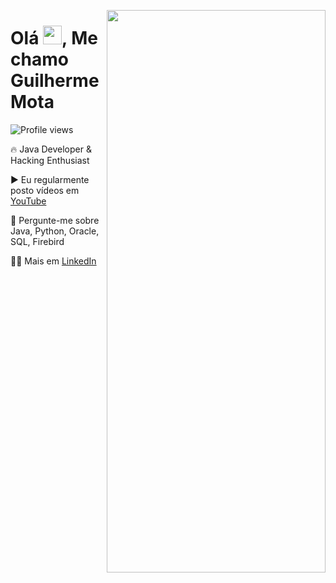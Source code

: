 <img align="right" height="900em" width="350px"
src="https://raw.githubusercontent.com/gist/Gu1Shells/3050cdd46093dc13049687cfa9b0901c/raw/8b07f8202662ec1bf611027483894832ef51b92a/githubcard.svg" />
<h1 align="left">Olá <img src="https://raw.githubusercontent.com/kaueMarques/kaueMarques/master/hi.gif" width="30px">, Me chamo Guilherme Mota</h1>
<p align="left"> <img src="https://komarev.com/ghpvc/?username=gu1shells&color=yellow" alt="Profile views" /></p>

🔥 Java Developer & Hacking Enthusiast

▶️ Eu regularmente posto vídeos em [YouTube](youtube.com/@gu1shells)

💬 Pergunte-me sobre Java, Python, Oracle, SQL, Firebird

👨‍💻 Mais em [LinkedIn](https://www.linkedin.com/in/guilherme-mota-lima-72bbb71b7/)
